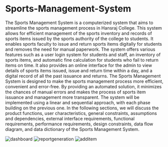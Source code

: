 # Sports-Management-System

The Sports Management System is a computerized system that aims to streamline the sports management process in Hansraj College. This system allows for efficient management of the sports inventory and records of sports items issued by the sports authority of the college to students. It enables sports faculty to issue and return sports items digitally for students and removes the need for manual paperwork.
The system offers various features such as a user login system for students and staff, an inventory of sports items, and automatic fine calculation for students who fail to return items on time. It also provides an online interface for the admin to view details of sports items issued, issue and return time within a day, and a digital record of all the past issuance and returns.
The Sports Management System is designed to make the sports management process more efficient, convenient and error-free. By providing an automated solution, it minimizes the chances of manual errors and makes the process of sports item issuance and management more transparent. The system will be implemented using a linear and sequential approach, with each phase building on the previous one.
In the following sections, we will discuss the product functions, user characteristics, general constraints, assumptions and dependencies, external interface requirements, functional requirements, performance requirements, design constraints, data flow diagram, and data dictionary of the Sports Management System.


![dashboard](https://github.com/jumankaushik/Sports-Management-System/assets/106555772/c5617e11-c59c-42e4-b77e-7e728096e1b9)
![reportgeneration](https://github.com/jumankaushik/Sports-Management-System/assets/106555772/da974ed2-5c03-4e50-8aeb-314bac8dfb38)
![additem](https://github.com/jumankaushik/Sports-Management-System/assets/106555772/0687e18a-9e51-46f6-a44b-6a07c950438d)
